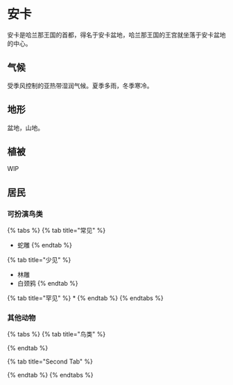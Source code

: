 # 安卡

安卡是哈兰那王国的首都，得名于安卡盆地，哈兰那王国的王宫就坐落于安卡盆地的中心。

## 气候 <a id="qi-hou"></a>

受季风控制的亚热带湿润气候。夏季多雨，冬季寒冷。

## 地形 <a id="di-xing"></a>

‌盆地，山地。

## 植被 <a id="zhi-bei"></a>

WIP

## 居民 <a id="ju-min"></a>

### 可扮演鸟类 <a id="ke-ban-yan-niao-lei"></a>

{% tabs %}
{% tab title="常见" %}
* 蛇雕
{% endtab %}

{% tab title="少见" %}
* 林雕
* 白颈鸦
{% endtab %}

{% tab title="罕见" %}
* 
{% endtab %}
{% endtabs %}

### 其他动物 <a id="qi-ta-dong-wu"></a>

{% tabs %}
{% tab title="鸟类" %}

{% endtab %}

{% tab title="Second Tab" %}

{% endtab %}
{% endtabs %}

